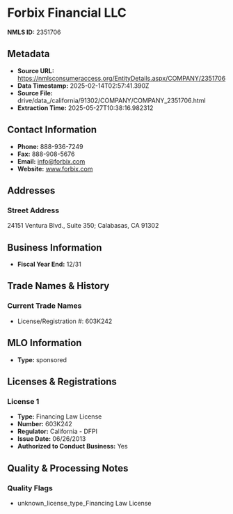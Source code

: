 # Forbix Financial LLC

**NMLS ID:** 2351706

## Metadata
- **Source URL:** https://nmlsconsumeraccess.org/EntityDetails.aspx/COMPANY/2351706
- **Data Timestamp:** 2025-02-14T02:57:41.390Z
- **Source File:** drive/data_/california/91302/COMPANY/COMPANY_2351706.html
- **Extraction Time:** 2025-05-27T10:38:16.982312

## Contact Information
- **Phone:** 888-936-7249
- **Fax:** 888-908-5676
- **Email:** info@forbix.com
- **Website:** www.forbix.com

## Addresses
### Street Address
24151 Ventura Blvd., Suite 350; Calabasas, CA 91302

## Business Information
- **Fiscal Year End:** 12/31

## Trade Names & History
### Current Trade Names
- License/Registration #: 603K242

## MLO Information
- **Type:** sponsored

## Licenses & Registrations

### License 1
- **Type:** Financing Law License
- **Number:** 603K242
- **Regulator:** California - DFPI
- **Issue Date:** 06/26/2013
- **Authorized to Conduct Business:** Yes

## Quality & Processing Notes
### Quality Flags
- unknown_license_type_Financing Law License
